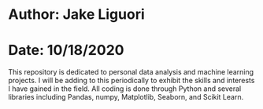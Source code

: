 # Author: Jake Liguori
# Date: 10/18/2020

This repository is dedicated to personal data analysis and machine learning projects.
I will be adding to this periodically to exhibit the skills and interests I have gained in the field.
All coding is done through Python and several libraries including Pandas, numpy, Matplotlib, Seaborn, and Scikit Learn.

